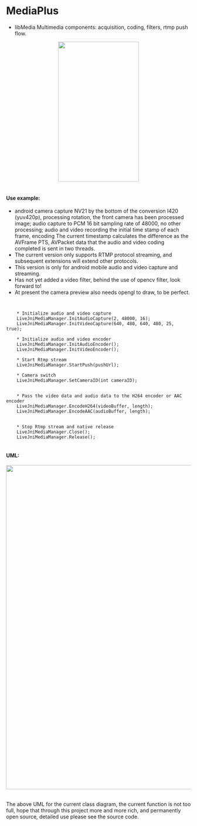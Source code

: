 # MediaPlus


- libMedia Multimedia components: acquisition, coding, filters, rtmp push flow.


<div align=center>

<table>
<tr>
<img width="220" height="380" src="https://github.com/javandoc/MediaPlus/blob/master/Resource/screen_one.png"/>
</tr>

</table>

</div>



#### Use example:

* android camera capture NV21 by the bottom of the conversion I420 (yuv420p), processing rotation, the front camera has been processed image; audio capture to PCM 16 bit sampling rate of 48000, no other processing; audio and video recording the initial time stamp of each frame, encoding The current timestamp calculates the difference as the AVFrame PTS, AVPacket data that the audio and video coding completed is sent in two threads.
* The current version only supports RTMP protocol streaming, and subsequent  extensions will extend other protocols.
* This version is only for android mobile audio and video capture and streaming.
* Has not yet added a video filter, behind the use of opencv filter, look forward to!
* At present the camera preview also needs opengl to draw, to be perfect.

```


    * Initialize audio and video capture
	LiveJniMediaManager.InitAudioCapture(2, 48000, 16);
	LiveJniMediaManager.InitVideoCapture(640, 480, 640, 480, 25, true);
        
	* Initialize audio and video encoder
	LiveJniMediaManager.InitAudioEncoder();
    LiveJniMediaManager.InitVideoEncoder();
        
    * Start Rtmp stream
    LiveJniMediaManager.StartPush(pushUrl);
        
    * Camera switch
    LiveJniMediaManager.SetCameraID(int cameraID);
        
        
    * Pass the video data and audio data to the H264 encoder or AAC encoder
    LiveJniMediaManager.EncodeH264(videoBuffer, length);
    LiveJniMediaManager.EncodeAAC(audioBuffer, length);
       
    
    * Stop Rtmp stream and native release
    LiveJniMediaManager.Close();
    LiveJniMediaManager.Release();
        
 ```
      

#### UML:

<div align=center>
<table>
<tr>
<img width="800" height="880" src="https://github.com/javandoc/MediaPlus/blob/master/Resource/MediaUML.png">
</tr>
</table>
</div>
<div align=left>
The above UML for the current class diagram, the current function is not too full, hope that through this project more and more rich, and permanently open source, detailed use please see the source code.
</div>

